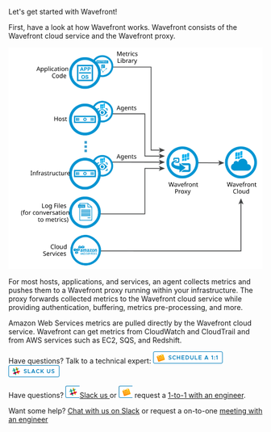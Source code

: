 <div class="container-fluid">
<div class="row">
<p class="lead">Let's get started with Wavefront!</p>
</div>
<div>
<p>First, have a look at how Wavefront works. Wavefront consists of the Wavefront cloud service and the Wavefront proxy.</p>
<img src="images/wavefront_architecture.svg" size=80% alt="Integrations Architecture"></img>

<p>For most hosts, applications, and services, an agent collects metrics and pushes them to a Wavefront proxy running within your infrastructure. The proxy forwards collected metrics to the Wavefront cloud service while providing authentication, buffering, metrics pre-processing, and more.</p>

<p>Amazon Web Services metrics are pulled directly by the Wavefront cloud service. Wavefront can get metrics from CloudWatch and CloudTrail and from AWS services such as EC2, SQS, and Redshift.</p>

<p>Have questions? Talk to a technical expert: <img src="images/1on1.png"></img>  <img src="images/slack.png"></img></p>

<p>Have questions? <img src="images/slack_short.png"></img><a href="https://wavefront.com/join-public-slack">Slack us </a> or <img src="images/1-on-1-short.png"></img> request a <a href="https://calendly.com/wavefront/15min-wavefront-one-on-one"> 1-to-1 with an engineer</a>.</p>

<p>Want some help? <a href="https://wavefront.com/join-public-slack">Chat with us on Slack</a> or request a on-to-one <a href="https://calendly.com/wavefront/15min-wavefront-one-on-one">meeting with an engineer</a></p>
</div>
</div>
